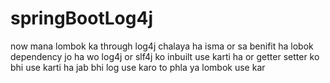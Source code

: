 # springBootLog4j
now mana lombok ka through log4j chalaya ha isma or sa benifit ha
lobok dependency jo ha wo log4j or slf4j ko inbuilt use karti ha or 
getter setter ko bhi use karti ha jab bhi log use karo to phla ya lombok use kar
